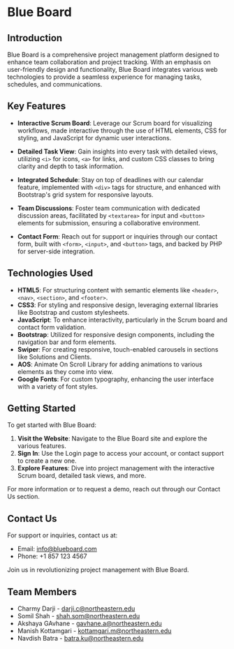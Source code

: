 # Blue Board

## Introduction

Blue Board is a comprehensive project management platform designed to enhance team collaboration and project tracking. With an emphasis on user-friendly design and functionality, Blue Board integrates various web technologies to provide a seamless experience for managing tasks, schedules, and communications.

## Key Features

- **Interactive Scrum Board**: Leverage our Scrum board for visualizing workflows, made interactive through the use of HTML elements, CSS for styling, and JavaScript for dynamic user interactions.

- **Detailed Task View**: Gain insights into every task with detailed views, utilizing `<i>` for icons, `<a>` for links, and custom CSS classes to bring clarity and depth to task information.

- **Integrated Schedule**: Stay on top of deadlines with our calendar feature, implemented with `<div>` tags for structure, and enhanced with Bootstrap's grid system for responsive layouts.

- **Team Discussions**: Foster team communication with dedicated discussion areas, facilitated by `<textarea>` for input and `<button>` elements for submission, ensuring a collaborative environment.

- **Contact Form**: Reach out for support or inquiries through our contact form, built with `<form>`, `<input>`, and `<button>` tags, and backed by PHP for server-side integration.

## Technologies Used

- **HTML5**: For structuring content with semantic elements like `<header>`, `<nav>`, `<section>`, and `<footer>`.
- **CSS3**: For styling and responsive design, leveraging external libraries like Bootstrap and custom stylesheets.
- **JavaScript**: To enhance interactivity, particularly in the Scrum board and contact form validation.
- **Bootstrap**: Utilized for responsive design components, including the navigation bar and form elements.
- **Swiper**: For creating responsive, touch-enabled carousels in sections like Solutions and Clients.
- **AOS**: Animate On Scroll Library for adding animations to various elements as they come into view.
- **Google Fonts**: For custom typography, enhancing the user interface with a variety of font styles.

## Getting Started

To get started with Blue Board:

1. **Visit the Website**: Navigate to the Blue Board site and explore the various features.
2. **Sign In**: Use the Login page to access your account, or contact support to create a new one.
3. **Explore Features**: Dive into project management with the interactive Scrum board, detailed task views, and more.

For more information or to request a demo, reach out through our Contact Us section.

## Contact Us

For support or inquiries, contact us at:

- Email: info@blueboard.com
- Phone: +1 857 123 4567

Join us in revolutionizing project management with Blue Board.

## Team Members

- Charmy Darji - darji.c@northeastern.edu
- Somil Shah - shah.som@northeastern.edu
- Akshaya GAvhane - gavhane.a@northeastern.edu
- Manish Kottamgari - kottamgari.m@northeastern.edu
- Navdish Batra - batra.ku@northeastern.edu
